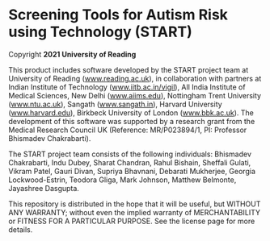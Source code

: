 # Screening Tools for Autism Risk using Technology (START)

Copyright **2021 University of Reading**

This product includes software developed by the START project team at
University of Reading (www.reading.ac.uk), in collaboration with
partners at Indian Institute of Technology (www.iitb.ac.in/vigil), All
India Institute of Medical Sciences, New Delhi (www.aiims.edu),
Nottingham Trent University (www.ntu.ac.uk), Sangath (www.sangath.in),
Harvard University (www.harvard.edu), Birkbeck University of London
(www.bbk.ac.uk).
The development of this software was supported by a
research grant from the Medical Research Council UK (Reference:
MR/P023894/1, PI: Professor Bhismadev Chakrabarti).

The START project team consists of the following individuals:
Bhismadev Chakrabarti, Indu Dubey, Sharat Chandran, Rahul Bishain,
Sheffali Gulati, Vikram Patel, Gauri Divan, Supriya Bhavnani, Debarati
Mukherjee, Georgia Lockwood-Estrin, Teodora Gliga, Mark Johnson,
Matthew Belmonte, Jayashree Dasgupta.

This repository is distributed in the hope that it will be useful, but
WITHOUT ANY WARRANTY; without even the implied warranty of
MERCHANTABILITY or FITNESS FOR A PARTICULAR PURPOSE. 
See the license page for more details.